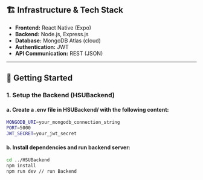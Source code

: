 ## 🏗️ Infrastructure & Tech Stack

- **Frontend:** React Native (Expo)
- **Backend:** Node.js, Express.js
- **Database:** MongoDB Atlas (cloud)
- **Authentication:** JWT
- **API Communication:** REST (JSON)

---

## 🚀 Getting Started

### 1. Setup the Backend (HSUBackend)

#### a. Create a .env file in HSUBackend/ with the following content:

```sh
MONGODB_URI=your_mongodb_connection_string
PORT=5000
JWT_SECRET=your_jwt_secret
```


#### b. Install dependencies and run backend server:

```sh
cd ../HSUBackend
npm install
npm run dev // run Backend
```